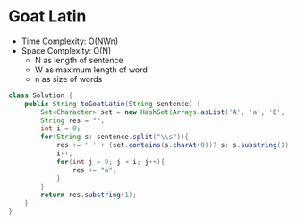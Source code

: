 # Goat Latin

- Time Complexity: O(NWn)
- Space Complexity: O(N)
  - N as length of sentence
  - W as maximum length of word
  - n as size of words

```java
class Solution {
    public String toGoatLatin(String sentence) {
        Set<Character> set = new HashSet(Arrays.asList('A', 'a', 'E', 'e', 'I', 'i', 'O', 'o', 'U', 'u'));
        String res = "";
        int i = 0;
        for(String s: sentence.split("\\s")){
            res += ' ' + (set.contains(s.charAt(0))? s: s.substring(1) + s.charAt(0)) + "ma";
            i++;
            for(int j = 0; j < i; j++){
                res += "a";
            }
        }
        return res.substring(1);
    }
}
```
